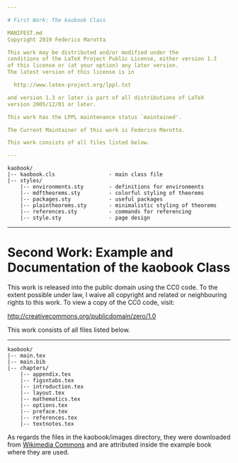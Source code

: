 ```yaml
---

# First Work: The kaobook Class

MANIFEST.md
Copyright 2019 Federico Marotta

This work may be distributed and/or modified under the
conditions of the LaTeX Project Public License, either version 1.3
of this license or (at your option) any later version.
The latest version of this license is in

  http://www.latex-project.org/lppl.txt

and version 1.3 or later is part of all distributions of LaTeX
version 2005/12/01 or later.

This work has the LPPL maintenance status `maintained'.

The Current Maintainer of this work is Federico Marotta.

This work consists of all files listed below.

---
```


```
kaobook/
|-- kaobook.cls                 - main class file
|-- styles/
    |-- environments.sty        - definitions for environments
    |-- mdftheorems.sty         - colorful styling of theorems
    |-- packages.sty            - useful packages
    |-- plaintheorems.sty       - minimalistic styling of theorems
    |-- references.sty          - commands for referencing
    |-- style.sty               - page design
```

---

# Second Work: Example and Documentation of the kaobook Class

This work is released into the public domain using the CC0 code. To the 
extent possible under law, I waive all copyright and related or 
neighbouring rights to this work. To view a copy of the CC0 code, visit:

  http://creativecommons.org/publicdomain/zero/1.0

This work consists of all files listed below.

---

```
kaobook/
|-- main.tex
|-- main.bib
|-- chapters/
	|-- appendix.tex
	|-- figsntabs.tex
	|-- introduction.tex
	|-- layout.tex
	|-- mathematics.tex
	|-- options.tex
	|-- preface.tex
	|-- references.tex
	|-- textnotes.tex
```

As regards the files in the kaobook/images directory, they were 
downloaded from [Wikimedia 
Commons](https://commons.wikimedia.org/wiki/Main_Page) and are 
attributed inside the example book where they are used.
